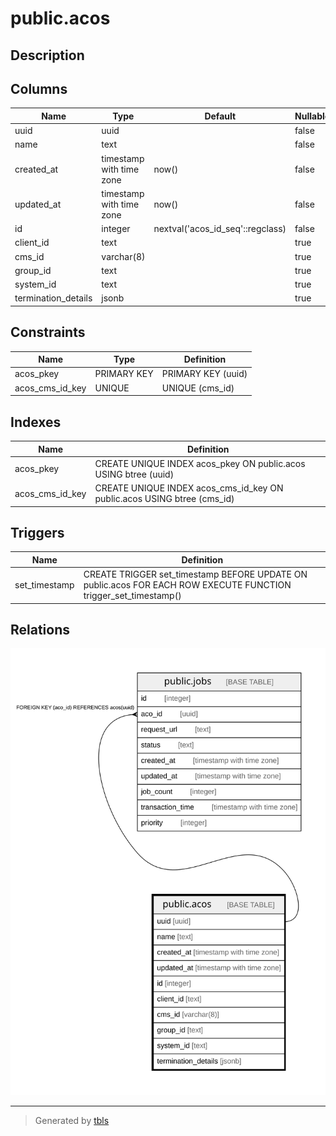 # public.acos

## Description

## Columns

| Name | Type | Default | Nullable | Children | Parents | Comment |
| ---- | ---- | ------- | -------- | -------- | ------- | ------- |
| uuid | uuid |  | false | [public.jobs](public.jobs.md) |  |  |
| name | text |  | false |  |  |  |
| created_at | timestamp with time zone | now() | false |  |  |  |
| updated_at | timestamp with time zone | now() | false |  |  |  |
| id | integer | nextval('acos_id_seq'::regclass) | false |  |  |  |
| client_id | text |  | true |  |  |  |
| cms_id | varchar(8) |  | true |  |  |  |
| group_id | text |  | true |  |  |  |
| system_id | text |  | true |  |  |  |
| termination_details | jsonb |  | true |  |  |  |

## Constraints

| Name | Type | Definition |
| ---- | ---- | ---------- |
| acos_pkey | PRIMARY KEY | PRIMARY KEY (uuid) |
| acos_cms_id_key | UNIQUE | UNIQUE (cms_id) |

## Indexes

| Name | Definition |
| ---- | ---------- |
| acos_pkey | CREATE UNIQUE INDEX acos_pkey ON public.acos USING btree (uuid) |
| acos_cms_id_key | CREATE UNIQUE INDEX acos_cms_id_key ON public.acos USING btree (cms_id) |

## Triggers

| Name | Definition |
| ---- | ---------- |
| set_timestamp | CREATE TRIGGER set_timestamp BEFORE UPDATE ON public.acos FOR EACH ROW EXECUTE FUNCTION trigger_set_timestamp() |

## Relations

![er](public.acos.svg)

---

> Generated by [tbls](https://github.com/k1LoW/tbls)
